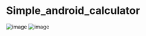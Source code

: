 # Simple_android_calculator
![image](https://github.com/ZubkoKarina/Simple_android_calculator/assets/57664889/29a8b61e-d28d-4766-83e7-46b2bbccce4c) ![image](https://github.com/ZubkoKarina/Simple_android_calculator/assets/57664889/93d75b57-f5ce-432d-ac97-89cf8c9b3747)



